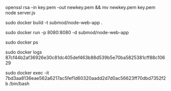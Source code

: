 openssl rsa -in key.pem -out newkey.pem && mv newkey.pem key.pem
node server.js


sudo docker build -t submod/node-web-app .

sudo docker run -p 8080:8080 -d submod/node-web-app

sudo docker ps

sudo docker logs 87cf44b2af36926e30c81dc405def463b88d539b5e70ba5825381cff88c10629

sudo docker exec -it 7bd3aa8136eae562a6217ac5fef1d60320aadd2d7d0ac56623ff70dbd7352f2b  /bin/bash

